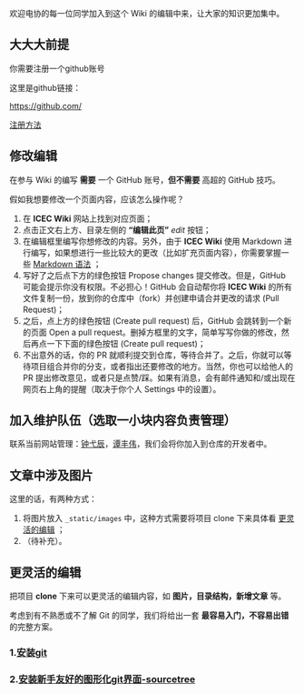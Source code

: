 欢迎电协的每一位同学加入到这个 Wiki 的编辑中来，让大家的知识更加集中。

## 大大大前提

你需要注册一个github账号

这里是github链接：  

<a href="https://github.com/" target="_blank">https://github.com/</a>  

<a href="https://blog.csdn.net/weixin_42693104/article/details/82584849" target="_blank">注册方法</a>  

## 修改编辑

在参与 Wiki 的编写 **需要** 一个 GitHub 账号，**但不需要** 高超的 GitHub 技巧。

假如我想要修改一个页面内容，应该怎么操作呢？

1. 在 **ICEC Wiki** 网站上找到对应页面；
2. 点击正文右上方、目录左侧的 **“编辑此页”** *edit* 按钮；
3. 在编辑框里编写你想修改的内容。另外，由于 **ICEC Wiki** 使用 Markdown 进行编写，如果想进行一些比较大的更改（比如扩充页面内容），你需要掌握一些 [Markdown 语法](https://markdown.tw/) ；
4. 写好了之后点下方的绿色按钮 Propose changes 提交修改。但是，GitHub 可能会提示你没有权限。不必担心！GitHub 会自动帮你将 **ICEC Wiki** 的所有文件复制一份，放到你的仓库中（fork）并创建申请合并更改的请求 (Pull Request)；
5. 之后，点上方的绿色按钮 (Create pull request) 后，GitHub 会跳转到一个新的页面 Open a pull request。删掉方框里的文字，简单写写你做的修改，然后再点一下下面的绿色按钮 (Create pull request)；
6. 不出意外的话，你的 PR 就顺利提交到仓库，等待合并了。之后，你就可以等待项目组合并你的分支，或者指出还要修改的地方。当然，你也可以给他人的 PR 提出修改意见，或者只是点赞/踩。如果有消息，会有邮件通知和/或出现在网页右上角的提醒（取决于你个人 Settings 中的设置）。

## 加入维护队伍（选取一小块内容负责管理）

联系当前网站管理：[钟弋辰](https://github.com/ActivePeter)，[谭丰伟](https://github.com/tfx2001)，我们会将你加入到仓库的开发者中。

## 文章中涉及图片

这里的话，有两种方式：

1. 将图片放入 `_static/images` 中，这种方式需要将项目 clone 下来具体看 [更灵活的编辑](#_4) ；
2. （待补充）。

## 更灵活的编辑

把项目 **clone** 下来可以更灵活的编辑内容，如 **图片，目录结构，新增文章** 等。

考虑到有不熟悉或不了解 Git 的同学，我们将给出一套 **最容易入门，不容易出错** 的完整方案。

### 1.[安装git](https://cuit_icec.gitee.io/icec_wiki/tool/manage/git/)

### 2.[安装新手友好的图形化git界面-sourcetree](https://cuit_icec.gitee.io/icec_wiki/tool/manage/git/)